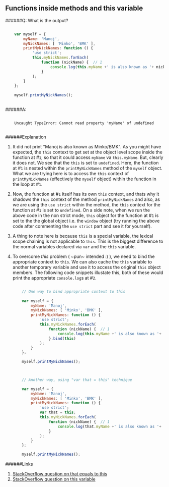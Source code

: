 ## Functions inside methods and this variable

######Q: What is the output?

```js

	var myself = {
		myName: 'Manoj',
		myNickNames: [ 'Minko', 'BMK' ],
		printMyNickNames: function () {
			'use strict';
			this.myNickNames.forEach(
				function (nickName) {  // 1
					console.log(this.myName +' is also known as '+ nickName);  // 2
            	}
        	);
    	}
	};
	
	myself.printMyNickNames();
	
```

######A: 

```	

	Uncaught TypeError: Cannot read property 'myName' of undefined
	
```

######Explanation

1. It did not print "Manoj is also known as Minko/BMK". As you might have expected, the `this` context to get set at the object level scope inside the function at #`1`, so that it could access `myName` va `this.myName`. But, clearly it does not. We see that the `this` is set to `undefined`. Here, the function at #`1` is nested within the `printMyNickNames` method of the `myself` object. What we are trying here is to access the `this` context of `printMyNickNames` (effectively the `myself` object) within the function in the loop at #`1`.
2. Now, the function at #`1` itself has its own `this` context, and thats why it shadows the `this` context of the method `printMyNickNames` and also, as we are using the `use strict` within the method, the `this` context for the function at #`1` is set to `undefined`. On a side note, when we run the above code in the non strict mode, `this` object for the function at #`1` is set to the the global object i.e. the `window` object (try running the above code after commenting the `use strict` part and see it for yourself).
3. A thing to note here is because `this` is a special variable, the lexical scope chaining is not applicable to `this`. This is the biggest difference to the normal variables  declared via `var` and the `this` variable. 
4. To overcome *this* problem ( ~pun~ intended :) ), we need to bind the appropriate context to `this`. We can also cache the `this` variable to another temporary variable and use it to access the original `this` object members. The following code snippets illustate this, both of these would print the appropriate `console.log`s at #`2`.
	
	```js
	
		// One way to bind appropriate context to this
		
		var myself = {
			myName: 'Manoj',
			myNickNames: [ 'Minko', 'BMK' ],
			printMyNickNames: function () {
				'use strict';
				this.myNickNames.forEach(
					function (nickName) {  // 1
						console.log(this.myName +' is also known as '+ nickName);  // 2 - prints appropriately 
            		}.bind(this)
        		);
    		}
		};
	
		myself.printMyNickNames();
	
		
	
		// Another way, using "var that = this" technique

		var myself = {
			myName: 'Manoj',
			myNickNames: [ 'Minko', 'BMK' ],
			printMyNickNames: function () {
				'use strict';
				var that = this;
				this.myNickNames.forEach(
					function (nickName) {  // 1
						console.log(that.myName +' is also known as '+ nickName);  // 2 - prints appropriately 
            		}
        		);
    		}
		};
	
		myself.printMyNickNames();
	
	```

######Links

1. [StackOverflow question on that equals to this](http://stackoverflow.com/questions/4886632/what-does-var-that-this-mean-in-javascript?rq=1)
2. [StackOverflow question on this variable](http://stackoverflow.com/questions/3127429/how-does-the-this-keyword-work?rq=1)
